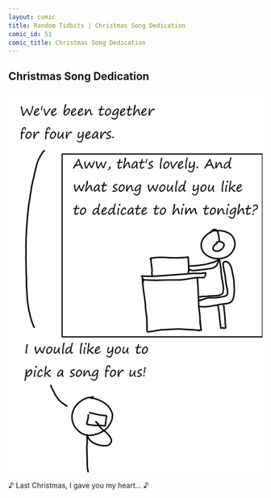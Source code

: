 ```yaml
---
layout: comic
title: Random Tidbits | Christmas Song Dedication
comic_id: 51
comic_title: Christmas Song Dedication
---
```


## Christmas Song Dedication

<img id="img51" src="/assets/images/51.png">

&#9834; Last Christmas, I gave you my heart... &#9834;
